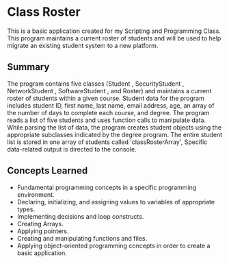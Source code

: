 # Class Roster

This is a basic application created for my Scripting and Programming Class. 
This program maintains a current roster of students and will be used to help migrate an existing student system to a new platform.

## Summary

The program contains five classes (Student , SecurityStudent , NetworkStudent , SoftwareStudent , and  Roster) and maintains a current roster of students within a given course. Student data for the program includes student ID, first name, last name, email address, age, an array of the number of days to complete each course, and degree. The program reads a list of five students and uses function calls to manipulate data. While parsing the list of data, the program creates student objects using the appropriate subclasses indicated by the degree program. The entire student list is stored in one array of students called 'classRosterArray', Specific data-related output is directed to the console. 

## Concepts Learned

  * Fundamental programming concepts in a specific programming environment.
  * Declaring, initializing, and assigning values to variables of appropriate types.
  * Implementing decisions and loop constructs.
  * Creating Arrays.
  * Applying pointers.
  * Creating and manipulating functions and files.
  * Applying object-oriented programming concepts in order to create a basic application.
